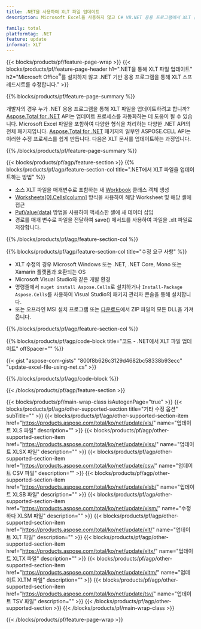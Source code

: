 ```yaml
---
title: .NET을 사용하여 XLT 파일 업데이트
description: Microsoft Excel을 사용하지 않고 C# VB.NET 응용 프로그램에서 XLT 문서를 수정합니다. 

family: total
platformtag: .NET
feature: update
informat: XLT
---
```

{{< blocks/products/pf/feature-page-wrap >}}
{{< blocks/products/pf/feature-page-header h1=".NET을 통해 XLT 파일 업데이트" h2="Microsoft Office<sup>&reg;</sup>를 설치하지 않고 .NET 기반 응용 프로그램을 통해 XLT 스프레드시트를 수정합니다." >}}

{{% blocks/products/pf/feature-page-summary %}}

개발자의 경우 누가 .NET 응용 프로그램을 통해 XLT 파일을 업데이트하려고 합니까? [Aspose.Total for .NET](https://products.aspose.com/total/net/) API는 업데이트 프로세스를 자동화하는 데 도움이 될 수 있습니다. Microsoft Excel 파일을 포함하여 다양한 형식을 처리하는 다양한 .NET API의 전체 패키지입니다. [Aspose.Total for .NET](https://products.aspose.com/total/net/) 패키지의 일부인 ASPOSE.CELL API는 이러한 수정 프로세스를 쉽게 만듭니다. 다음은 XLT 문서를 업데이트하는 과정입니다.

{{% /blocks/products/pf/feature-page-summary %}}

{{< blocks/products/pf/agp/feature-section >}}
{{% blocks/products/pf/agp/feature-section-col title=".NET에서 XLT 파일을 업데이트하는 방법" %}}

- 소스 XLT 파일을 매개변수로 포함하는 새 [Workbook](https://reference.aspose.com/cells/net/aspose.cells/workbook/) 클래스 객체 생성
- [Worksheets[0].Cells[column]](https://reference.aspose.com/cells/net/aspose.cells/worksheet/cells/) 방식을 사용하여 해당 Worksheet 및 해당 셀에 접근
- [PutValue(data)](https://reference.aspose.com/cells/net/aspose.cells/cell/putvalue/) 방법을 사용하여 액세스한 셀에 새 데이터 삽입
- 경로를 매개 변수로 파일을 전달하여 save() 메서드를 사용하여 파일을 .xlt 파일로 저장합니다.

{{% /blocks/products/pf/agp/feature-section-col %}}

{{% blocks/products/pf/agp/feature-section-col title="수정 요구 사항" %}}

- XLT 수정의 경우 Microsoft Windows 또는 .NET, .NET Core, Mono 또는 Xamarin 플랫폼과 호환되는 OS
- Microsoft Visual Studio와 같은 개발 환경 
- 명령줄에서 ```nuget install Aspose.Cells```로 설치하거나 ```Install-Package Aspose.Cells```를 사용하여 Visual Studio의 패키지 관리자 콘솔을 통해 설치합니다.
- 또는 오프라인 MSI 설치 프로그램 또는 [다운로드](https://releases.aspose.com/cells/net)에서 ZIP 파일의 모든 DLL을 가져옵니다.

{{% /blocks/products/pf/agp/feature-section-col %}}

{{% blocks/products/pf/agp/code-block title="코드 - .NET에서 XLT 파일 업데이트" offSpacer="" %}}

{{< gist "aspose-com-gists" "800f8b626c3129d4682bc58338b93ecc" "update-excel-file-using-net.cs" >}}

{{% /blocks/products/pf/agp/code-block %}}

{{< /blocks/products/pf/agp/feature-section >}}

{{< blocks/products/pf/main-wrap-class isAutogenPage="true" >}}
{{< blocks/products/pf/agp/other-supported-section title="기타 수정 옵션" subTitle="" >}}
{{< blocks/products/pf/agp/other-supported-section-item href="https://products.aspose.com/total/ko/net/update/xls/" name="업데이트 XLS 파일" description="" >}}
{{< blocks/products/pf/agp/other-supported-section-item href="https://products.aspose.com/total/ko/net/update/xlsx/" name="업데이트 XLSX 파일" description="" >}}
{{< blocks/products/pf/agp/other-supported-section-item href="https://products.aspose.com/total/ko/net/update/csv/" name="업데이트 CSV 파일" description="" >}}
{{< blocks/products/pf/agp/other-supported-section-item href="https://products.aspose.com/total/ko/net/update/xlsb/" name="업데이트 XLSB 파일" description="" >}}
{{< blocks/products/pf/agp/other-supported-section-item href="https://products.aspose.com/total/ko/net/update/xlsm/" name="수정하다 XLSM 파일" description="" >}}
{{< blocks/products/pf/agp/other-supported-section-item href="https://products.aspose.com/total/ko/net/update/xlt/" name="업데이트 XLT 파일" description="" >}}
{{< blocks/products/pf/agp/other-supported-section-item href="https://products.aspose.com/total/ko/net/update/xltx/" name="업데이트 XLTX 파일" description="" >}}
{{< blocks/products/pf/agp/other-supported-section-item href="https://products.aspose.com/total/ko/net/update/xltm/" name="업데이트 XLTM 파일" description="" >}}
{{< blocks/products/pf/agp/other-supported-section-item href="https://products.aspose.com/total/ko/net/update/tsv/" name="업데이트 TSV 파일" description="" >}}
{{< /blocks/products/pf/agp/other-supported-section >}}
{{< /blocks/products/pf/main-wrap-class >}}

{{< /blocks/products/pf/feature-page-wrap >}}